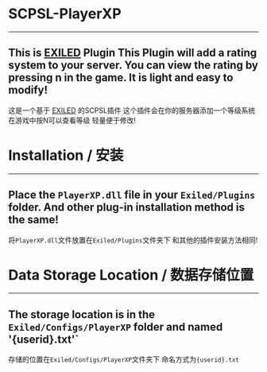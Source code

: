 # SCPSL-PlayerXP
 ---
 This is [EXILED](https://github.com/Exiled-Team/EXILED) Plugin
 This Plugin will add a rating system to your server. You can view the rating by pressing n in the game. It is light and easy to modify!
 ---
 这是一个基于 [EXILED](https://github.com/Exiled-Team/EXILED) 的SCPSL插件
 这个插件会在你的服务器添加一个等级系统 在游戏中按N可以查看等级 轻量便于修改!
 
# Installation / 安装
 ---
 Place the `PlayerXP.dll` file in your `Exiled/Plugins` folder. And other plug-in installation method is the same!
 ---
 将`PlayerXP.dll`文件放置在`Exiled/Plugins`文件夹下 和其他的插件安装方法相同!

# Data Storage Location / 数据存储位置
 ---
 The storage location is in the `Exiled/Configs/PlayerXP` folder and named '{userid}.txt'`
 ---
 存储的位置在`Exiled/Configs/PlayerXP`文件夹下 命名方式为`{userid}.txt`